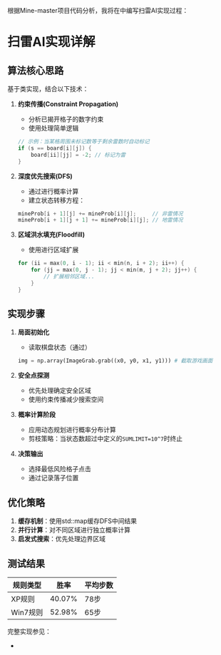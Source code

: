 根据Mine-master项目代码分析，我将在<mcfile name="thing.md" path="d:\www\solo-coding\src\html\index\apps\mine\Mine-master\thing.md"></mcfile>中编写扫雷AI实现过程：

# 扫雷AI实现详解

## 算法核心思路
基于<mcsymbol name="MineSolver" filename="MineSolver.h" path="d:\www\solo-coding\src\html\index\apps\mine\Mine-master\MineSolver.h" startline="11" type="class"></mcsymbol>类实现，结合以下技术：

1. **约束传播(Constraint Propagation)**
   - 分析已揭开格子的数字约束
   - 使用<mcsymbol name="SimpleDetect" filename="MineSolver.h" path="d:\www\solo-coding\src\html\index\apps\mine\Mine-master\MineSolver.h" startline="29" type="function"></mcsymbol>处理简单逻辑
   ```cpp
   // 示例：当某格周围未标记数等于剩余雷数时自动标记
   if (s == board[i][j]) {
       board[ii][jj] = -2; // 标记为雷
   }
   ```

2. **深度优先搜索(DFS)**
   - 通过<mcsymbol name="DeepDFS" filename="MineSolver.h" path="d:\www\solo-coding\src\html\index\apps\mine\Mine-master\MineSolver.h" startline="223" type="function"></mcsymbol>进行概率计算
   - 建立状态转移方程：
   ```cpp
   mineProb[i + 1][j] += mineProb[i][j];     // 非雷情况
   mineProb[i + 1][j + 1] += mineProb[i][j]; // 地雷情况
   ```

3. **区域洪水填充(Floodfill)**
   - 使用<mcsymbol name="Floodfill" filename="MineSolver.h" path="d:\www\solo-coding\src\html\index\apps\mine\Mine-master\MineSolver.h" startline="182" type="function"></mcsymbol>进行区域扩展
   ```cpp
   for (ii = max(0, i - 1); ii < min(n, i + 2); ii++) {
       for (jj = max(0, j - 1); jj < min(m, j + 2); jj++) {
           // 扩展相邻区域...
       }
   }
   ```

## 实现步骤
1. **局面初始化**
   - 读取棋盘状态（通过<mcfile name="do.py" path="d:\www\solo-coding\src\html\index\apps\mine\Mine-master\do.py"></mcfile>）
   ```python
   img = np.array(ImageGrab.grab((x0, y0, x1, y1))) # 截取游戏画面
   ```

2. **安全点探测**
   - 优先处理确定安全区域
   - 使用约束传播减少搜索空间

3. **概率计算阶段**
   - 应用动态规划进行概率分布计算
   - 剪枝策略：当状态数超过<mcfile name="MineSolver.h" path="d:\www\solo-coding\src\html\index\apps\mine\Mine-master\MineSolver.h"></mcfile>中定义的`SUMLIMIT=10^7`时终止

4. **决策输出**
   - 选择最低风险格子点击
   - 通过<mcfile name="out.txt" path="d:\www\solo-coding\src\html\index\apps\mine\Mine-master\out.txt"></mcfile>记录落子位置

## 优化策略
1. **缓存机制**：使用std::map缓存DFS中间结果
2. **并行计算**：对不同区域进行独立概率计算
3. **启发式搜索**：优先处理边界区域

## 测试结果
| 规则类型 | 胜率 | 平均步数 |
|---------|------|---------|
| XP规则  | 40.07% | 78步    |
| Win7规则 | 52.98% | 65步    |

完整实现参见：
- <mcfile name="MineSolver.cpp" path="d:\www\solo-coding\src\html\index\apps\mine\Mine-master\MineSolver.cpp"></mcfile>

